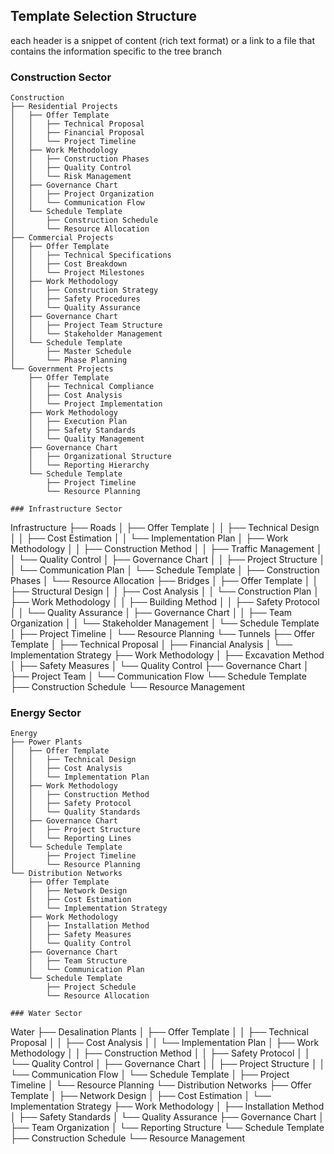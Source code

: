 ## Template Selection Structure
each header is a snippet of content (rich text format) or a link to a file that contains the information specific to the tree branch 
### Construction Sector
```
Construction
├── Residential Projects
│   ├── Offer Template
│   │   ├── Technical Proposal
│   │   ├── Financial Proposal
│   │   └── Project Timeline
│   ├── Work Methodology
│   │   ├── Construction Phases
│   │   ├── Quality Control
│   │   └── Risk Management
│   ├── Governance Chart
│   │   ├── Project Organization
│   │   └── Communication Flow
│   └── Schedule Template
│       ├── Construction Schedule
│       └── Resource Allocation
├── Commercial Projects
│   ├── Offer Template
│   │   ├── Technical Specifications
│   │   ├── Cost Breakdown
│   │   └── Project Milestones
│   ├── Work Methodology
│   │   ├── Construction Strategy
│   │   ├── Safety Procedures
│   │   └── Quality Assurance
│   ├── Governance Chart
│   │   ├── Project Team Structure
│   │   └── Stakeholder Management
│   └── Schedule Template
│       ├── Master Schedule
│       └── Phase Planning
└── Government Projects
    ├── Offer Template
    │   ├── Technical Compliance
    │   ├── Cost Analysis
    │   └── Project Implementation
    ├── Work Methodology
    │   ├── Execution Plan
    │   ├── Safety Standards
    │   └── Quality Management
    ├── Governance Chart
    │   ├── Organizational Structure
    │   └── Reporting Hierarchy
    └── Schedule Template
        ├── Project Timeline
        └── Resource Planning

### Infrastructure Sector
```
Infrastructure
├── Roads
│   ├── Offer Template
│   │   ├── Technical Design
│   │   ├── Cost Estimation
│   │   └── Implementation Plan
│   ├── Work Methodology
│   │   ├── Construction Method
│   │   ├── Traffic Management
│   │   └── Quality Control
│   ├── Governance Chart
│   │   ├── Project Structure
│   │   └── Communication Plan
│   └── Schedule Template
│       ├── Construction Phases
│       └── Resource Allocation
├── Bridges
│   ├── Offer Template
│   │   ├── Structural Design
│   │   ├── Cost Analysis
│   │   └── Construction Plan
│   ├── Work Methodology
│   │   ├── Building Method
│   │   ├── Safety Protocol
│   │   └── Quality Assurance
│   ├── Governance Chart
│   │   ├── Team Organization
│   │   └── Stakeholder Management
│   └── Schedule Template
│       ├── Project Timeline
│       └── Resource Planning
└── Tunnels
    ├── Offer Template
    │   ├── Technical Proposal
    │   ├── Financial Analysis
    │   └── Implementation Strategy
    ├── Work Methodology
    │   ├── Excavation Method
    │   ├── Safety Measures
    │   └── Quality Control
    ├── Governance Chart
    │   ├── Project Team
    │   └── Communication Flow
    └── Schedule Template
        ├── Construction Schedule
        └── Resource Management

### Energy Sector
```
Energy
├── Power Plants
│   ├── Offer Template
│   │   ├── Technical Design
│   │   ├── Cost Analysis
│   │   └── Implementation Plan
│   ├── Work Methodology
│   │   ├── Construction Method
│   │   ├── Safety Protocol
│   │   └── Quality Standards
│   ├── Governance Chart
│   │   ├── Project Structure
│   │   └── Reporting Lines
│   └── Schedule Template
│       ├── Project Timeline
│       └── Resource Planning
└── Distribution Networks
    ├── Offer Template
    │   ├── Network Design
    │   ├── Cost Estimation
    │   └── Implementation Strategy
    ├── Work Methodology
    │   ├── Installation Method
    │   ├── Safety Measures
    │   └── Quality Control
    ├── Governance Chart
    │   ├── Team Structure
    │   └── Communication Plan
    └── Schedule Template
        ├── Project Schedule
        └── Resource Allocation

### Water Sector
```
Water
├── Desalination Plants
│   ├── Offer Template
│   │   ├── Technical Proposal
│   │   ├── Cost Analysis
│   │   └── Implementation Plan
│   ├── Work Methodology
│   │   ├── Construction Method
│   │   ├── Safety Protocol
│   │   └── Quality Control
│   ├── Governance Chart
│   │   ├── Project Structure
│   │   └── Communication Flow
│   └── Schedule Template
│       ├── Project Timeline
│       └── Resource Planning
└── Distribution Networks
    ├── Offer Template
    │   ├── Network Design
    │   ├── Cost Estimation
    │   └── Implementation Strategy
    ├── Work Methodology
    │   ├── Installation Method
    │   ├── Safety Standards
    │   └── Quality Assurance
    ├── Governance Chart
    │   ├── Team Organization
    │   └── Reporting Structure
    └── Schedule Template
        ├── Construction Schedule
        └── Resource Management
```